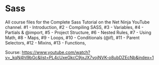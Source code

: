 # Sass

All course files for the Complete Sass Tutorial on the Net Ninja YouTube channel.
#1 - Introduction,
#2 - Compiling SASS,
#3 - Variables,
#4 - Partials & @import,
#5 - Project Structure,
#6 - Nested Rules,
#7 - Using Math,
#8 - Maps,
#9 - Loops,
#10 - Conditionals (@if),
#11 - Parent Selectors,
#12 - Mixins,
#13 - Functions,

Sourse:
https://www.youtube.com/watch?v=_kqN4hl9bGc&list=PL4cUxeGkcC9jxJX7vojNVK-o8ubDZEcNb&index=1
